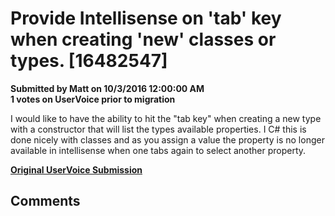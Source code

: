 # Provide Intellisense on 'tab' key when creating 'new' classes or types. [16482547] #

**Submitted by Matt on 10/3/2016 12:00:00 AM**  
**1 votes on UserVoice prior to migration**  

I would like to have the ability to hit the "tab key" when creating a new type with a constructor that will list the types available properties.
I C# this is done nicely with classes and as you assign a value the property is no longer available in intellisense when one tabs again to select another property.



**[Original UserVoice Submission](https://fslang.uservoice.com/forums/245727-f-language/suggestions/16482547)**


## Comments ##

